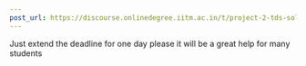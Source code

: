 ```yaml
---
post_url: https://discourse.onlinedegree.iitm.ac.in/t/project-2-tds-solver-discussion-thread/169029/279
---
```

Just extend the deadline for one day please it will be a great help for many students